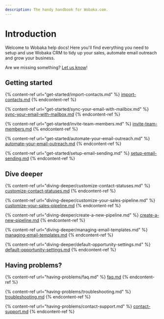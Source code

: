 ```yaml
---
description: The handy handbook for Wobaka.com.
---
```


# Introduction

Welcome to Wobaka help docs! Here you'll find everything you need to setup and use Wobaka CRM to tidy up your sales, automate email outreach and grow your business.

Are we missing something? [Let us know](https://wobaka.com/support)!

## Getting started

{% content-ref url="get-started/import-contacts.md" %}
[import-contacts.md](get-started/import-contacts.md)
{% endcontent-ref %}

{% content-ref url="get-started/sync-your-email-with-mailbox.md" %}
[sync-your-email-with-mailbox.md](get-started/sync-your-email-with-mailbox.md)
{% endcontent-ref %}

{% content-ref url="get-started/invite-team-members.md" %}
[invite-team-members.md](get-started/invite-team-members.md)
{% endcontent-ref %}

{% content-ref url="get-started/automate-your-email-outreach.md" %}
[automate-your-email-outreach.md](get-started/automate-your-email-outreach.md)
{% endcontent-ref %}

{% content-ref url="get-started/setup-email-sending.md" %}
[setup-email-sending.md](get-started/setup-email-sending.md)
{% endcontent-ref %}

## Dive deeper

{% content-ref url="diving-deeper/customize-contact-statuses.md" %}
[customize-contact-statuses.md](diving-deeper/customize-contact-statuses.md)
{% endcontent-ref %}

{% content-ref url="diving-deeper/customize-your-sales-pipeline.md" %}
[customize-your-sales-pipeline.md](diving-deeper/customize-your-sales-pipeline.md)
{% endcontent-ref %}

{% content-ref url="diving-deeper/create-a-new-pipeline.md" %}
[create-a-new-pipeline.md](diving-deeper/create-a-new-pipeline.md)
{% endcontent-ref %}

{% content-ref url="diving-deeper/managing-email-templates.md" %}
[managing-email-templates.md](diving-deeper/managing-email-templates.md)
{% endcontent-ref %}

{% content-ref url="diving-deeper/default-opportunity-settings.md" %}
[default-opportunity-settings.md](diving-deeper/default-opportunity-settings.md)
{% endcontent-ref %}

## Having problems?

{% content-ref url="having-problems/faq.md" %}
[faq.md](having-problems/faq.md)
{% endcontent-ref %}

{% content-ref url="having-problems/troubleshooting.md" %}
[troubleshooting.md](having-problems/troubleshooting.md)
{% endcontent-ref %}

{% content-ref url="having-problems/contact-support.md" %}
[contact-support.md](having-problems/contact-support.md)
{% endcontent-ref %}

